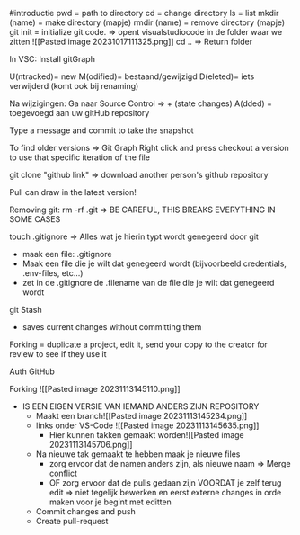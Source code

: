 #introductie 
pwd = path to directory
cd = change directory
ls = list
mkdir (name) = make directory (mapje)
rmdir (name) = remove directory (mapje)
git init = initialize git
code. => opent visualstudiocode in de folder waar we zitten
![[Pasted image 20231017111325.png]]
cd .. => Return folder

In VSC: Install gitGraph

U(ntracked)= new
M(odified)= bestaand/gewijzigd
D(eleted)= iets verwijderd (komt ook bij renaming)

Na wijzigingen: Ga naar Source Control => + (state changes)
A(dded) = toegevoegd aan uw gitHub repository

Type a message and commit to take the snapshot

To find older versions => Git Graph
Right click and press checkout a version to use that specific iteration of the file

git clone "github link" => download another person's github repository

Pull can draw in the latest version!

Removing git: rm -rf .git => BE CAREFUL, THIS BREAKS EVERYTHING IN SOME CASES

touch .gitignore => Alles wat je hierin typt wordt genegeerd door git
- maak een file: .gitignore
- Maak een file die je wilt dat genegeerd wordt (bijvoorbeeld credentials, .env-files, etc...)
- zet in de .gitignore de .filename van de file die je wilt dat genegeerd wordt

git Stash
- saves current changes without committing them

Forking = duplicate a project, edit it, send your copy to the creator for review to see if they use it

Auth GitHub

Forking
 ![[Pasted image 20231113145110.png]]
- IS EEN EIGEN VERSIE VAN IEMAND ANDERS ZIJN REPOSITORY
	- Maakt een branch![[Pasted image 20231113145234.png]]
	- links onder VS-Code ![[Pasted image 20231113145635.png]]
		- Hier kunnen takken gemaakt worden![[Pasted image 20231113145706.png]]
	- Na nieuwe tak gemaakt te hebben maak je nieuwe files
		- zorg ervoor dat de namen anders zijn, als nieuwe naam => Merge conflict
		- OF zorg ervoor dat de pulls gedaan zijn VOORDAT je zelf terug edit => niet tegelijk bewerken en eerst externe changes in orde maken voor je begint met editten
	- Commit changes and push
	- Create pull-request